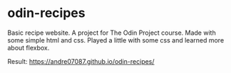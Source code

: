# odin-recipes
Basic recipe website.
A project for The Odin Project course. Made with some simple html and css. Played a little with some css and learned more about flexbox.

Result: https://andre07087.github.io/odin-recipes/
